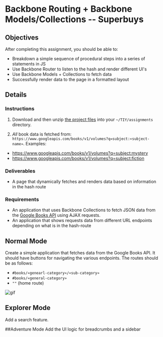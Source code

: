 # Backbone Routing + Backbone Models/Collections -- Superbuys

## Objectives

After completing this assignment, you should be able to:

* Breakdown a simple sequence of procedural steps into a series of statements in JS
* Use Backbone Router to listen to the hash and render different UI's
* Use Backbone Models + Collections to fetch data
* Successfully render data to the page in a formatted layout


## Details

### Instructions
1. Download and then unzip [the project files](https://raw.githubusercontent.com/TIY-Charleston-Front-End-Engineering/Course-Guide/master/assignments/22-backbone-router-and-models/backbone-router-and-models.zip) into your `~/TIY/assignments` directory.

2. *All* book data is fetched from: `https://www.googleapis.com/books/v1/volumes?q=subject:«subject-name»`. Examples:
  - https://www.googleapis.com/books/v1/volumes?q=subject:mystery
  - https://www.googleapis.com/books/v1/volumes?q=subject:fiction

### Deliverables
* A page that dynamically fetches and renders data based on information in the hash route

### Requirements

* An application that uses Backbone Collections to fetch JSON data from the [Google Books API](https://developers.google.com/books/docs/v1/using) using AJAX requests.
* An application that shows requests data from different URL endpoints depending on what is in the hash-route

## Normal Mode

Create a simple application that fetches data from the Google Books API. It should have buttons for navigating the various endpoints. The routes should be as follows:
  - `#books/«genearl-category»/«sub-category»`
  - `#books/«general-category»`
  - `""` (home route)

![gif](https://raw.githubusercontent.com/TIY-Charleston-Front-End-Engineering/Course-Guide/master/assignments/22-backbone-router-and-models/mockups/superbuys-routing-and-models.gif)


## Explorer Mode
Add a search feature.

##Adventure Mode
Add the UI logic for breadcrumbs and a sidebar
